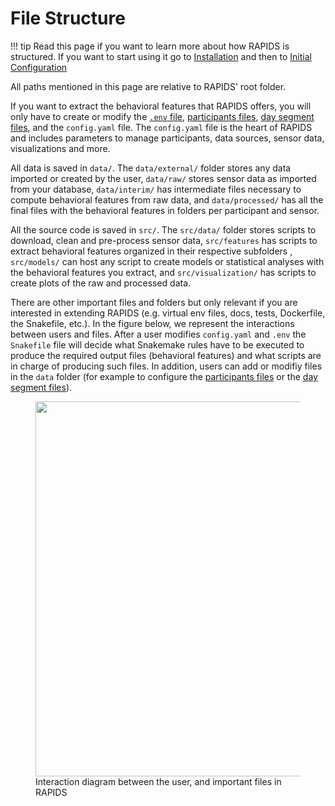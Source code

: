 # File Structure

!!! tip
    Read this page if you want to learn more about how RAPIDS is structured. If you want to start using it go to [Installation](/setup/installation/) and then to [Initial Configuration](/setup/configuration/)

All paths mentioned in this page are relative to RAPIDS' root folder.

If you want to extract the behavioral features that RAPIDS offers, you will only have to create or modify the [`.env` file](/setup/configuration/#database-credentials), [participants files](/setup/configuration/#participant-files), [day segment files](/setup/configuration/#day-segments), and the `config.yaml` file. The `config.yaml` file is the heart of RAPIDS and includes parameters to manage participants, data sources, sensor data, visualizations and more.


All data is saved in `data/`. The `data/external/` folder stores any data imported or created by the user, `data/raw/` stores sensor data as imported from your database, `data/interim/` has intermediate files necessary to compute behavioral features from raw data, and `data/processed/` has all the final files with the behavioral features in folders per participant and sensor.

All the source code is saved in `src/`. The `src/data/` folder stores scripts to download, clean and pre-process sensor data, `src/features` has scripts to extract behavioral features organized in their respective subfolders , `src/models/` can host any script to create models or statistical analyses with the behavioral features you extract, and `src/visualization/` has scripts to create plots of the raw and processed data.

There are other important files and folders but only relevant if you are interested in extending RAPIDS (e.g. virtual env files, docs, tests, Dockerfile, the Snakefile, etc.). In the figure below, we represent the interactions between users and files. After a user modifies `config.yaml` and `.env` the `Snakefile` file will decide what Snakemake rules have to be executed to produce the required output files (behavioral features) and what scripts are in charge of producing such files. In addition, users can add or modifiy files in the `data` folder (for example to configure the [participants files](/setup/configuration/#participant-files) or the [day segment files](/setup/configuration/#day-segments)).

<figure>
  <img src="/img/files.png" width="600" />
  <figcaption>Interaction diagram between the user, and important files in RAPIDS</figcaption>
</figure>


